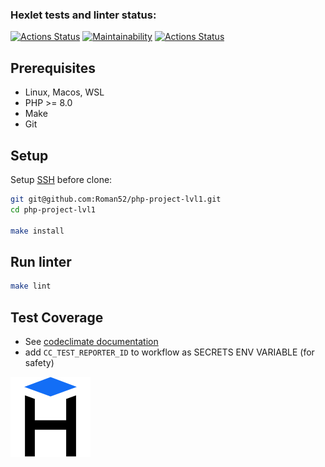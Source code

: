 ### Hexlet tests and linter status:
[![Actions Status](https://github.com/Roman52/php-project-lvl1/workflows/hexlet-check/badge.svg)](https://github.com/Roman52/php-project-lvl1/actions) [![Maintainability](https://api.codeclimate.com/v1/badges/a99a88d28ad37a79dbf6/maintainability)](https://codeclimate.com/github/codeclimate/codeclimate/maintainability)
[![Actions Status](https://github.com/Roman52/php-project-lvl1/workflows/Codesniffer/badge.svg)](https://github.com/Roman52/php-project-lvl1/actions)

## Prerequisites

* Linux, Macos, WSL
* PHP >= 8.0
* Make
* Git

## Setup

Setup [SSH](https://docs.github.com/en/authentication/connecting-to-github-with-ssh) before clone:

```bash
git git@github.com:Roman52/php-project-lvl1.git
cd php-project-lvl1

make install
```

## Run linter

```sh
make lint
```

## Test Coverage

* See [codeclimate documentation](https://docs.codeclimate.com/docs/configuring-test-coverage)
* add `CC_TEST_REPORTER_ID` to workflow as SECRETS ENV VARIABLE (for safety)

[![Hexlet Ltd. logo](https://raw.githubusercontent.com/Hexlet/assets/master/images/hexlet_logo128.png)](https://hexlet.io/?utm_source=github&utm_medium=link&utm_campaign=php-package)

